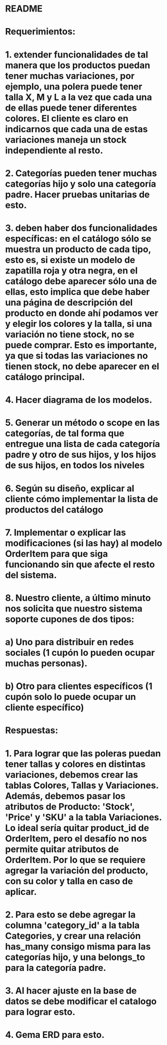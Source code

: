 # README

# Requerimientos:

# 1. extender funcionalidades de tal manera que los productos puedan tener muchas variaciones, por ejemplo, una polera puede tener talla X, M y L a la vez que cada una de ellas puede tener diferentes colores. El cliente es claro en indicarnos que cada una de estas variaciones maneja un stock independiente al resto.

# 2. Categorías pueden tener muchas categorías hijo y solo una categoría padre. Hacer pruebas unitarias de esto.

# 3. deben haber dos funcionalidades específicas: en el catálogo sólo se muestra un producto de cada tipo, esto es, si existe un modelo de zapatilla roja y otra negra, en el catálogo debe aparecer sólo una de ellas, esto implica que debe haber una página de descripción del producto en donde ahí podamos ver y elegir los colores y la talla, si una variación no tiene stock, no se puede comprar. Esto es importante, ya que si todas las variaciones no tienen stock, no debe aparecer en el catálogo principal.

# 4. Hacer diagrama de los modelos.

# 5.  Generar un método o scope en las categorías, de tal forma que entregue una lista de cada categoría padre y otro de sus hijos, y los hijos de sus hijos, en todos los niveles

# 6. Según su diseño, explicar al cliente cómo implementar la lista de productos del catálogo

# 7. Implementar o explicar las modificaciones (si las hay) al modelo OrderItem para que siga funcionando sin que afecte el resto del sistema.

# 8. Nuestro cliente, a último minuto nos solicita que nuestro sistema soporte cupones de dos tipos:
# a) Uno para distribuir en redes sociales (1 cupón lo pueden ocupar muchas personas).
# b) Otro para clientes específicos (1 cupón solo lo puede ocupar un cliente específico)

# Respuestas: 

# 1. Para lograr que las poleras puedan tener tallas y colores en distintas variaciones, debemos crear las tablas Colores, Tallas y Variaciones. Además, debemos pasar los atributos de Producto: 'Stock', 'Price' y 'SKU' a la tabla Variaciones. Lo ideal sería quitar product_id de OrderItem, pero el desafío no nos permite quitar atributos de OrderItem. Por lo que se requiere agregar la variación del producto, con su color y talla en caso de aplicar.


# 2. Para esto se debe agregar la columna 'category_id' a la tabla Categories, y crear una relación has_many consigo misma para las categorías hijo, y una belongs_to para la categoría padre.

# 3. Al hacer ajuste en la base de datos se debe modificar el catalogo para lograr esto.

# 4. Gema ERD para esto.


